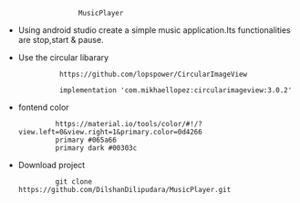                       MusicPlayer
                      
  * Using android studio create a simple music application.Its functionalities are stop,start & pause.
  * Use the circular libarary 
                  
                  https://github.com/lopspower/CircularImageView
                  
                  implementation 'com.mikhaellopez:circularimageview:3.0.2'
                  
 * fontend color
                
                https://material.io/tools/color/#!/?view.left=0&view.right=1&primary.color=0d4266
                primary #065a66
                primary dark #00303c
                
                
* Download project
             
               git clone https://github.com/DilshanDilipudara/MusicPlayer.git
              
              
  
